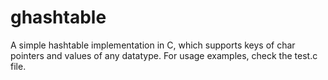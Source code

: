# ghashtable
A simple hashtable implementation in C, which supports keys of char pointers and values of any datatype.
For usage examples, check the test.c file.
